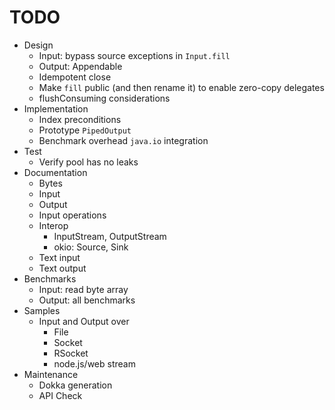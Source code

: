  # TODO
- Design
    - Input: bypass source exceptions in `Input.fill`
    - Output: Appendable
    - Idempotent close
    - Make `fill` public (and then rename it) to enable zero-copy delegates
    - flushConsuming considerations
- Implementation
    - Index preconditions
    - Prototype `PipedOutput`
    - Benchmark overhead `java.io` integration
- Test
    - Verify pool has no leaks
- Documentation
    - Bytes
    - Input
    - Output
    - Input operations
    - Interop
       - InputStream, OutputStream
       - okio: Source, Sink
    - Text input
    - Text output
- Benchmarks
    -  Input: read byte array
    - Output: all benchmarks
- Samples
    - Input and Output over 
        - File
        - Socket
        - RSocket
        - node.js/web stream
- Maintenance
    - Dokka generation
    - API Check

